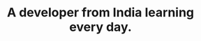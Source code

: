 <h1 align='center>Hi there 👋 I'm Shashank</h1>

<p align='center'>A developer from India learning every day.</p>

